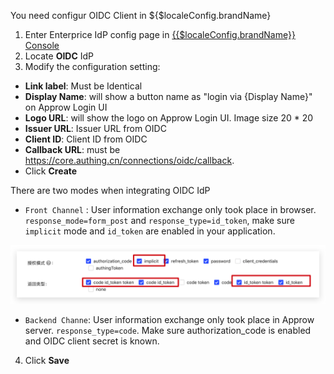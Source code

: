 <IntegrationDetailCard :title="`Configur OIDC Client in ${$localeConfig.brandName}`">

You need configur OIDC Client in ${$localeConfig.brandName}

1. Enter Enterprice IdP config page in [{{$localeConfig.brandName}} Console](https://console.authing.cn)
2. Locate **OIDC** IdP
3. Modify the configuration setting:
  - **Link label**: Must be Identical
  - **Display Name**: will show a button name as "login via {Display Name}" on Approw Login UI
  - **Logo URL**: will  show the logo on Approw Login UI. Image size 20 \* 20
  - **Issuer URL**: Issuer URL from OIDC
  - **Client ID**: Client ID from OIDC
  - **Callback URL**: must be https://core.authing.cn/connections/oidc/callback.
  - Click **Create**

There are two modes when integrating  OIDC IdP

- `Front Channel` : User information exchange only took place in browser. `response_mode=form_post` and `response_type=id_token`, make sure `implicit` mode and `id_token` are enabled in your application.

![](./images/oidc-3.png)

- `Backend Channe`: User information exchange only took place in Approw server. `response_type=code`. Make sure authorization_code is enabled and OIDC client secret is known.


4. Click **Save**

</IntegrationDetailCard>